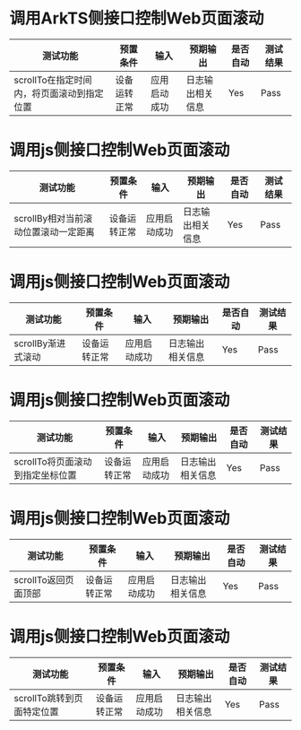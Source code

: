 # 调用ArkTS侧接口控制Web页面滚动
| 测试功能                  | 预置条件     | 输入         | 预期输出         | 是否自动 | 测试结果 |
|-----------------------| ------------ | ------------ | ---------------- | -------- | -------- |
| scrollTo在指定时间内，将页面滚动到指定位置 | 设备运转正常 | 应用启动成功 | 日志输出相关信息 | Yes      | Pass     |

# 调用js侧接口控制Web页面滚动
| 测试功能                  | 预置条件     | 输入         | 预期输出         | 是否自动 | 测试结果 |
|-----------------------| ------------ | ------------ | ---------------- | -------- | -------- |
| scrollBy相对当前滚动位置滚动一定距离 | 设备运转正常 | 应用启动成功 | 日志输出相关信息 | Yes      | Pass     |

# 调用js侧接口控制Web页面滚动
| 测试功能                  | 预置条件     | 输入         | 预期输出         | 是否自动 | 测试结果 |
|-----------------------| ------------ | ------------ | ---------------- | -------- | -------- |
| scrollBy渐进式滚动 | 设备运转正常 | 应用启动成功 | 日志输出相关信息 | Yes      | Pass     |

# 调用js侧接口控制Web页面滚动
| 测试功能                 | 预置条件     | 输入         | 预期输出         | 是否自动 | 测试结果 |
|----------------------| ------------ | ------------ | ---------------- | -------- | -------- |
| scrollTo将页面滚动到指定坐标位置 | 设备运转正常 | 应用启动成功 | 日志输出相关信息 | Yes      | Pass     |

# 调用js侧接口控制Web页面滚动
| 测试功能                 | 预置条件     | 输入         | 预期输出         | 是否自动 | 测试结果 |
|----------------------| ------------ | ------------ | ---------------- | -------- | -------- |
| scrollTo返回页面顶部 | 设备运转正常 | 应用启动成功 | 日志输出相关信息 | Yes      | Pass     |

# 调用js侧接口控制Web页面滚动
| 测试功能                 | 预置条件     | 输入         | 预期输出         | 是否自动 | 测试结果 |
|----------------------| ------------ | ------------ | ---------------- | -------- | -------- |
| scrollTo跳转到页面特定位置 | 设备运转正常 | 应用启动成功 | 日志输出相关信息 | Yes      | Pass     |

